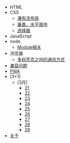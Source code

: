 * HTML
* CSS
  * [瀑布流布局](css/waterfall-update)
  * [垂直、水平居中](css/center)
  * [选择器](css/selector)
* JavaScript
* node
  * [Module相关](node/module)
* 浏览器
  * [多标签页之间的通讯方式](browser/page-communication)
* [兼容问题](compatible/compatible)
* [PWA](pwa/serviceWorker)
* [3+1]
  * [3月]
    * [21](3plus1/2020/3/21)
    * [22](3plus1/2020/3/22)
    * [23](3plus1/2020/3/23)
    * [24](3plus1/2020/3/24)
    * [25](3plus1/2020/3/25)
    * [26](3plus1/2020/3/26)
    * [27](3plus1/2020/3/27)
    * [28](3plus1/2020/3/28)
    * [29](3plus1/2020/3/29)
* [关于](about) 